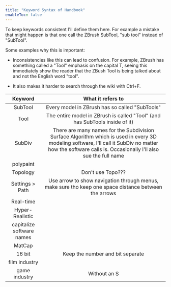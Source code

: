 ```yaml
---
title: "Keyword Syntax of Handbook"
enableToc: false
---
```


To keep keywords consistent I'll define them here. For example a mistake that might happen is that one call the ZBrush SubTool, "sub tool" instead of "SubTool". 

Some examples why this is important:

- Inconsistencies like this can lead to confusion. For example, ZBrush has something called a "Tool" emphasis on the capital T, seeing this immediately show the reader that the ZBush Tool is being talked about and not the English word "tool".

- It also makes it harder to search through the wiki with Ctrl+F.

|Keyword|What it refers to|
|:-:|:-:
|SubTool|Every model in ZBrush has so called "SubTools"
|Tool|The entire model in ZBrush is called "Tool" (and has SubTools inside of it)
|SubDiv|There are many names for the Subdivision Surface Algorithm which is used in every 3D modeling software, I'll call it SubDiv no matter how the software calls is. Occasionally I'll also sue the full name
|polypaint|
|Topology|Don't use Topo??? 
|Settings > Path|Use arrow to show navigation through menus, make sure tho keep one space distance between the arrows
|Real-time|
|Hyper-Realistic|
|capitalize software names|
|MatCap|
|16 bit|Keep the number and bit separate
|film industry|
|game industry|Without an S
